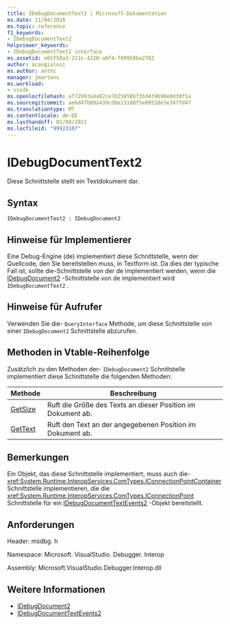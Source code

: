 ```yaml
---
title: IDebugDocumentText2 | Microsoft-Dokumentation
ms.date: 11/04/2016
ms.topic: reference
f1_keywords:
- IDebugDocumentText2
helpviewer_keywords:
- IDebugDocumentText2 interface
ms.assetid: e85f50a3-211c-4220-a9f4-789950ba2782
author: acangialosi
ms.author: anthc
manager: jmartens
ms.workload:
- vssdk
ms.openlocfilehash: af72993a4a02ce7d25858bf3bd4f0690e0d30f5a
ms.sourcegitcommit: ae6d47b09a439cd0e13180f5e89510e3e347fd47
ms.translationtype: MT
ms.contentlocale: de-DE
ms.lasthandoff: 02/08/2021
ms.locfileid: "99923107"
---
```

# <a name="idebugdocumenttext2"></a>IDebugDocumentText2
Diese Schnittstelle stellt ein Textdokument dar.

## <a name="syntax"></a>Syntax

```
IDebugDocumentText2 : IDebugDocument2
```

## <a name="notes-for-implementers"></a>Hinweise für Implementierer
 Eine Debug-Engine (de) implementiert diese Schnittstelle, wenn der Quellcode, den Sie bereitstellen muss, in Textform ist. Da dies der typische Fall ist, sollte die-Schnittstelle von der de implementiert werden, wenn die [IDebugDocument2](../../../extensibility/debugger/reference/idebugdocument2.md) -Schnittstelle von de implementiert wird `IDebugDocumentText2` .

## <a name="notes-for-callers"></a>Hinweise für Aufrufer
 Verwenden Sie die- `QueryInterface` Methode, um diese Schnittstelle von einer `IDebugDocument2` Schnittstelle abzurufen.

## <a name="methods-in-vtable-order"></a>Methoden in Vtable-Reihenfolge
 Zusätzlich zu den Methoden der- `IDebugDocument2` Schnittstelle implementiert diese Schnittstelle die folgenden Methoden:

|Methode|Beschreibung|
|------------|-----------------|
|[GetSize](../../../extensibility/debugger/reference/idebugdocumenttext2-getsize.md)|Ruft die Größe des Texts an dieser Position im Dokument ab.|
|[GetText](../../../extensibility/debugger/reference/idebugdocumenttext2-gettext.md)|Ruft den Text an der angegebenen Position im Dokument ab.|

## <a name="remarks"></a>Bemerkungen
 Ein Objekt, das diese Schnittstelle implementiert, muss auch die- <xref:System.Runtime.InteropServices.ComTypes.IConnectionPointContainer> Schnittstelle implementieren, die die <xref:System.Runtime.InteropServices.ComTypes.IConnectionPoint> Schnittstelle für ein [IDebugDocumentTextEvents2](../../../extensibility/debugger/reference/idebugdocumenttextevents2.md) -Objekt bereitstellt.

## <a name="requirements"></a>Anforderungen
 Header: msdbg. h

 Namespace: Microsoft. VisualStudio. Debugger. Interop

 Assembly: Microsoft.VisualStudio.Debugger.Interop.dll

## <a name="see-also"></a>Weitere Informationen
- [IDebugDocument2](../../../extensibility/debugger/reference/idebugdocument2.md)
- [IDebugDocumentTextEvents2](../../../extensibility/debugger/reference/idebugdocumenttextevents2.md)
